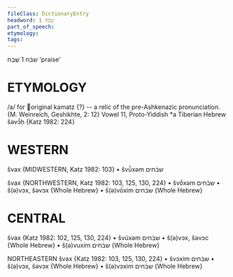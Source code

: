 ```yaml
---
fileClass: DictionaryEntry
headword: שבֿח 1
part_of_speech: 
etymology: 
tags: 
---
```

שבֿח 1
שֶׁבַח
'praise'

ETYMOLOGY
===========
/a/ for original kamatz {?} -- a relic of the pre-Ashkenazic pronunciation.
{M. Weinreich, Geshikhte, 2: 12}
Vowel 11, Proto-Yiddish *a
Tiberian Hebrew šəvɔ̄́ḥ
{Katz 1982: 224}

WESTERN
========

švax {MIDWESTERN, Katz 1982: 103}
	•	švū́xəm שבֿחים

švax {NORTHWESTERN, Katz 1982: 103, 125, 130, 224}
	•	švṓxəm שבֿחים
	•	š(ə)vɔx, šəvɔx {Whole Hebrew}
	•	š(ə)vōxim שבֿחים {Whole Hebrew}

CENTRAL
========

švax {Katz 1982: 102, 125, 130, 224}
	•	švúxəm שבֿחים
	•	š(ə)vɔx, šəvɔc {Whole Hebrew}
	•	š(ə)vuxim שבֿחים {Whole Hebrew}

NORTHEASTERN
švax {Katz 1982: 103, 125, 130, 224}
	•	švɔxim שבֿחים
	•	š(ə)vɔx, šəvɔx {Whole Hebrew}
	•	š(ə)vɔxim שבֿחים {Whole Hebrew}
